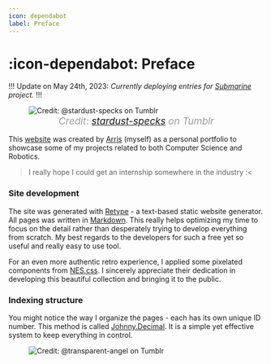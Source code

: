 ```yaml
---
icon: dependabot
label: Preface
---
```

# :icon-dependabot: Preface

!!!
Update on May 24th, 2023: *Currently deploying entries for [Submarine](/projects/P04-submarine.md) project.*
!!!

<style>
figcaption {
  color: #9D9D9D;
  font-style: italic;
  font-size: 19px;
  padding: 1px;
  text-align: center;
}
</style>
<figure>
    <img src="https://64.media.tumblr.com/aea033d9a7c041c222146d1af9874bd4/tumblr_pq61h5uUHE1wvcbfqo1_1280.gif" alt="Credit: @stardust-specks on Tumblr">
    <figcaption> Credit: <a href="https://stardust-specks.tumblr.com/post/184284932522/fairydust-f2u-header-dont-delete-my-caption">stardust-specks</a> on Tumblr</figcaption>
</figure>

This [website](https://oddeyemotion.github.io/odd/) was created by [Arris](/contacts.md) (myself) as a personal portfolio to showcase some of my projects related to both Computer Science and Robotics.

> I really hope I could get an internship somewhere in the industry :<

### Site development
The site was generated with [Retype](https://retype.com/) - a text-based static website generator. All pages was written in [Markdown](https://www.markdownguide.org/getting-started/). This really helps optimizing my time to focus on the detail rather than desperately trying to develop everything from scratch. My best regards to the developers for such a free yet so useful and really easy to use tool.

For an even more authentic retro experience, I applied some pixelated components from [NES.css](https://github.com/nostalgic-css/NES.css/tree/develop). I sincerely appreciate their dedication in developing this beautiful collection and bringing it to the public.

### Indexing structure
You might notice the way I organize the pages - each has its own unique ID number. This method is called [Johnny.Decimal](https://johnnydecimal.com/10-19-concepts/11-core/11.01-introduction/). It is a simple yet effective system to keep everything in control.  

<figure>
    <img src="https://64.media.tumblr.com/d103eb823dce2842c673f409f036857b/tumblr_mzx9wrdwFa1snc5kxo1_1280.gifv" alt="Credit: @transparent-angel on Tumblr">
</figure>